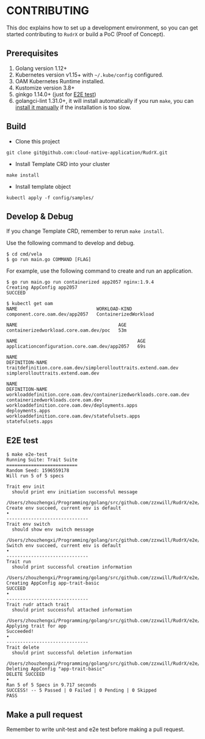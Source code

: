 # CONTRIBUTING

This doc explains how to set up a development environment, so you can get started
contributing to `RudrX` or build a PoC (Proof of Concept). 

## Prerequisites

1. Golang version 1.12+
2. Kubernetes version v1.15+ with `~/.kube/config` configured.
3. OAM Kubernetes Runtime installed.
4. Kustomize version 3.8+
5. ginkgo 1.14.0+ (just for [E2E test](https://github.com/cloud-native-application/RudrX/blob/master/DEVELOPMENT.md#e2e-test))
6. golangci-lint 1.31.0+, it will install automatically if you run `make`, you can [install it manually](https://golangci-lint.run/usage/install/#local-installation) if the installation is too slow.

## Build
* Clone this project

```shell script
git clone git@github.com:cloud-native-application/RudrX.git
```

* Install Template CRD into your cluster

```shell script
make install
```

* Install template object 

```shell script
kubectl apply -f config/samples/
```

## Develop & Debug
If you change Template CRD, remember to rerun `make install`.

Use the following command to develop and debug.

```shell script
$ cd cmd/vela
$ go run main.go COMMAND [FLAG]
```

For example, use the following command to create and run an application.
```shell script
$ go run main.go run containerized app2057 nginx:1.9.4
Creating AppConfig app2057
SUCCEED

$ kubectl get oam
NAME                             WORKLOAD-KIND
component.core.oam.dev/app2057   ContainerizedWorkload

NAME                                     AGE
containerizedworkload.core.oam.dev/poc   53m

NAME                                            AGE
applicationconfiguration.core.oam.dev/app2057   69s

NAME                                                              DEFINITION-NAME
traitdefinition.core.oam.dev/simplerollouttraits.extend.oam.dev   simplerollouttraits.extend.oam.dev

NAME                                                                  DEFINITION-NAME
workloaddefinition.core.oam.dev/containerizedworkloads.core.oam.dev   containerizedworkloads.core.oam.dev
workloaddefinition.core.oam.dev/deployments.apps                      deployments.apps
workloaddefinition.core.oam.dev/statefulsets.apps                     statefulsets.apps
```

## E2E test
```
$ make e2e-test
Running Suite: Trait Suite
==========================
Random Seed: 1596559178
Will run 5 of 5 specs

Trait env init
  should print env initiation successful message
  /Users/zhouzhengxi/Programming/golang/src/github.com/zzxwill/RudrX/e2e/commonContext.go:14
Create env succeed, current env is default
•
------------------------------
Trait env switch
  should show env switch message
  /Users/zhouzhengxi/Programming/golang/src/github.com/zzxwill/RudrX/e2e/commonContext.go:40
Switch env succeed, current env is default
•
------------------------------
Trait run
  should print successful creation information
  /Users/zhouzhengxi/Programming/golang/src/github.com/zzxwill/RudrX/e2e/commonContext.go:76
Creating AppConfig app-trait-basic
SUCCEED
•
------------------------------
Trait rudr attach trait
  should print successful attached information
  /Users/zhouzhengxi/Programming/golang/src/github.com/zzxwill/RudrX/e2e/trait/trait_test.go:24
Applying trait for app
Succeeded!
•
------------------------------
Trait delete
  should print successful deletion information
  /Users/zhouzhengxi/Programming/golang/src/github.com/zzxwill/RudrX/e2e/commonContext.go:85
Deleting AppConfig "app-trait-basic"
DELETE SUCCEED
•
Ran 5 of 5 Specs in 9.717 seconds
SUCCESS! -- 5 Passed | 0 Failed | 0 Pending | 0 Skipped
PASS
```

## Make a pull request
Remember to write unit-test and e2e test before making a pull request.
